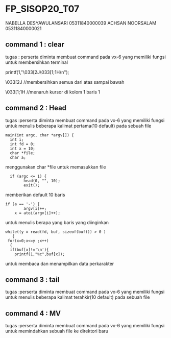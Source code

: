 # FP_SISOP20_T07

NABELLA DESYAWULANSARI 05311840000039
ACHSAN NOORSALAM 05311840000021


## command 1 : clear

tugas : perserta diminta membuat command pada vx-6 yang memiliki fungsi untuk membersihkan terminal


printf(1,"\033[2J\033[1;1H\n");

\033[2J  //membersihkan semua dari atas sampai bawah

\033[1;1H //menaruh kursor di kolom 1 baris 1

## command 2 : Head

tugas :perserta diminta membuat command pada vx-6 yang memiliki fungsi untuk menulis beberapa kalimat pertama(10 default) pada sebuah file


    main(int argc, char *argv[]) {
      int i;
      int fd = 0;	
      int x = 10;	
      char *file;	
      char a;
      
 menggunakan char *file untuk memasukkan file 
 
      if (argc <= 1) {	
            head(0, "", 10);	
            exit();
 
memberikan default 10 baris 


    if (a == '-') { 
			argv[i]++;
        x = atoi(argv[i]++);
        
        
 untuk menulis berapa yang baris yang diinginkan
 
    while((y = read(fd, buf, sizeof(buf))) > 0 )
       {
     for(x=0;x<=y ;x++)
      {				
      if(buf[x]!='\n'){			
       	printf(1,"%c",buf[x]);
    
untuk membaca dan menampilkan data perkarakter




## command 3 : tail 

tugas :perserta diminta membuat command pada vx-6 yang memiliki fungsi untuk menulis beberapa kalimat terahkir(10 default) pada sebuah file

## command 4 : MV

tugas :perserta diminta membuat command pada vx-6 yang memiliki fungsi untuk memindahkan sebuah file ke direktori baru
